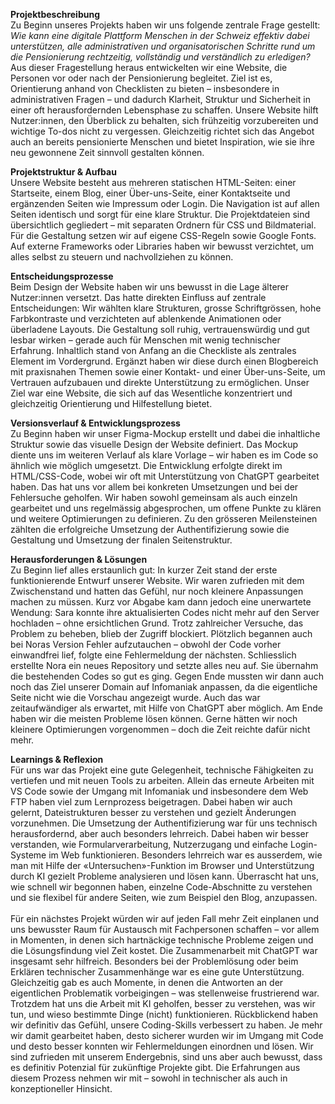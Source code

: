 **Projektbeschreibung**<br>
Zu Beginn unseres Projekts haben wir uns folgende zentrale Frage gestellt:<br>
_Wie kann eine digitale Plattform Menschen in der Schweiz effektiv dabei unterstützen, alle administrativen und organisatorischen Schritte rund um die Pensionierung rechtzeitig, vollständig und verständlich zu erledigen?_<br>
Aus dieser Fragestellung heraus entwickelten wir eine Website, die Personen vor oder nach der Pensionierung begleitet. Ziel ist es, Orientierung anhand von Checklisten zu bieten – insbesondere in administrativen Fragen – und dadurch Klarheit, Struktur und Sicherheit in einer oft herausfordernden Lebensphase zu schaffen.
Unsere Website hilft Nutzer:innen, den Überblick zu behalten, sich frühzeitig vorzubereiten und wichtige To-dos nicht zu vergessen. Gleichzeitig richtet sich das Angebot auch an bereits pensionierte Menschen und bietet Inspiration, wie sie ihre neu gewonnene Zeit sinnvoll gestalten können.

**Projektstruktur & Aufbau**<br>
Unsere Website besteht aus mehreren statischen HTML-Seiten: einer Startseite, einem Blog, einer Über-uns-Seite, einer Kontaktseite und ergänzenden Seiten wie Impressum oder Login. Die Navigation ist auf allen Seiten identisch und sorgt für eine klare Struktur.
Die Projektdateien sind übersichtlich gegliedert – mit separaten Ordnern für CSS und Bildmaterial. Für die Gestaltung setzen wir auf eigene CSS-Regeln sowie Google Fonts. Auf externe Frameworks oder Libraries haben wir bewusst verzichtet, um alles selbst zu steuern und nachvollziehen zu können.

**Entscheidungsprozesse**<br>
Beim Design der Website haben wir uns bewusst in die Lage älterer Nutzer:innen versetzt. Das hatte direkten Einfluss auf zentrale Entscheidungen: Wir wählten klare Strukturen, grosse Schriftgrössen, hohe Farbkontraste und verzichteten auf ablenkende Animationen oder überladene Layouts. Die Gestaltung soll ruhig, vertrauenswürdig und gut lesbar wirken – gerade auch für Menschen mit wenig technischer Erfahrung.
Inhaltlich stand von Anfang an die Checkliste als zentrales Element im Vordergrund. Ergänzt haben wir diese durch einen Blogbereich mit praxisnahen Themen sowie einer Kontakt- und einer Über-uns-Seite, um Vertrauen aufzubauen und direkte Unterstützung zu ermöglichen. Unser Ziel war eine Website, die sich auf das Wesentliche konzentriert und gleichzeitig Orientierung und Hilfestellung bietet.

**Versionsverlauf & Entwicklungsprozess**<br>
Zu Beginn haben wir unser Figma-Mockup erstellt und dabei die inhaltliche Struktur sowie das visuelle Design der Website definiert. Das Mockup diente uns im weiteren Verlauf als klare Vorlage – wir haben es im Code so ähnlich wie möglich umgesetzt.
Die Entwicklung erfolgte direkt im HTML/CSS-Code, wobei wir oft mit Unterstützung von ChatGPT gearbeitet haben. Das hat uns vor allem bei konkreten Umsetzungen und bei der Fehlersuche geholfen.
Wir haben sowohl gemeinsam als auch einzeln gearbeitet und uns regelmässig abgesprochen, um offene Punkte zu klären und weitere Optimierungen zu definieren. Zu den grösseren Meilensteinen zählten die erfolgreiche Umsetzung der Authentifizierung sowie die Gestaltung und Umsetzung der finalen Seitenstruktur.

**Herausforderungen & Lösungen**<br>
Zu Beginn lief alles erstaunlich gut: In kurzer Zeit stand der erste funktionierende Entwurf unserer Website. Wir waren zufrieden mit dem Zwischenstand und hatten das Gefühl, nur noch kleinere Anpassungen machen zu müssen.
Kurz vor Abgabe kam dann jedoch eine unerwartete Wendung: Sara konnte ihre aktualisierten Codes nicht mehr auf den Server hochladen – ohne ersichtlichen Grund. Trotz zahlreicher Versuche, das Problem zu beheben, blieb der Zugriff blockiert. Plötzlich begannen auch bei Noras Version Fehler aufzutauchen – obwohl der Code vorher einwandfrei lief, folgte eine Fehlermeldung der nächsten.
Schliesslich erstellte Nora ein neues Repository und setzte alles neu auf. Sie übernahm die bestehenden Codes so gut es ging. Gegen Ende mussten wir dann auch noch das Ziel unserer Domain auf Infomaniak anpassen, da die eigentliche Seite nicht wie die Vorschau angezeigt wurde. Auch das war zeitaufwändiger als erwartet, mit Hilfe von ChatGPT aber möglich.
Am Ende haben wir die meisten Probleme lösen können. Gerne hätten wir noch kleinere Optimierungen vorgenommen – doch die Zeit reichte dafür nicht mehr.

**Learnings & Reflexion**<br>
Für uns war das Projekt eine gute Gelegenheit, technische Fähigkeiten zu vertiefen und mit neuen Tools zu arbeiten. Allein das erneute Arbeiten mit VS Code sowie der Umgang mit Infomaniak und insbesondere dem Web FTP haben viel zum Lernprozess beigetragen. Dabei haben wir auch gelernt, Dateistrukturen besser zu verstehen und gezielt Änderungen vorzunehmen.
Die Umsetzung der Authentifizierung war für uns technisch herausfordernd, aber auch besonders lehrreich. Dabei haben wir besser verstanden, wie Formularverarbeitung, Nutzerzugang und einfache Login-Systeme im Web funktionieren. Besonders lehrreich war es ausserdem, wie man mit Hilfe der «Untersuchen»-Funktion im Browser und Unterstützung durch KI gezielt Probleme analysieren und lösen kann.
Überrascht hat uns, wie schnell wir begonnen haben, einzelne Code-Abschnitte zu verstehen und sie flexibel für andere Seiten, wie zum Beispiel den Blog, anzupassen.<br>
<br>
Für ein nächstes Projekt würden wir auf jeden Fall mehr Zeit einplanen und uns bewusster Raum für Austausch mit Fachpersonen schaffen – vor allem in Momenten, in denen sich hartnäckige technische Probleme zeigen und die Lösungsfindung viel Zeit kostet.
Die Zusammenarbeit mit ChatGPT war insgesamt sehr hilfreich. Besonders bei der Problemlösung oder beim Erklären technischer Zusammenhänge war es eine gute Unterstützung. Gleichzeitig gab es auch Momente, in denen die Antworten an der eigentlichen Problematik vorbeigingen – was stellenweise frustrierend war. Trotzdem hat uns die Arbeit mit KI geholfen, besser zu verstehen, was wir tun, und wieso bestimmte Dinge (nicht) funktionieren.
Rückblickend haben wir definitiv das Gefühl, unsere Coding-Skills verbessert zu haben. Je mehr wir damit gearbeitet haben, desto sicherer wurden wir im Umgang mit Code und desto besser konnten wir Fehlermeldungen einordnen und lösen.
Wir sind zufrieden mit unserem Endergebnis, sind uns aber auch bewusst, dass es definitiv Potenzial für zukünftige Projekte gibt. Die Erfahrungen aus diesem Prozess nehmen wir mit – sowohl in technischer als auch in konzeptioneller Hinsicht.

